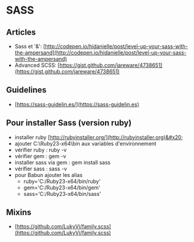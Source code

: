 # SASS

## Articles
* Sass et '&': [http://codepen.io/hidanielle/post/level-up-your-sass-with-the-ampersand](http://codepen.io/hidanielle/post/level-up-your-sass-with-the-ampersand)
* Advanced SCSS: [https://gist.github.com/jareware/4738651](https://gist.github.com/jareware/4738651)

## Guidelines
* [https://sass-guidelin.es/](https://sass-guidelin.es)

## Pour installer Sass (version ruby)
* installer ruby [http://rubyinstaller.org/](http://rubyinstaller.org)&#x20;
* ajouter C:\Ruby23-x64\bin aux variables d'environnement
* vérifier ruby : ruby -v
* vérifier gem : gem -v
* installer sass via gem : gem install sass
* vérifier sass : sass -v
* pour Babun ajouter les alias&#x20;
  * ruby='C:/Ruby23-x64/bin/ruby'
  * gem='C:/Ruby23-x64/bin/gem'
  * sass='C:/Ruby23-x64/bin/sass'

## Mixins
* [https://github.com/LukyVj/family.scss](https://github.com/LukyVj/family.scss)
